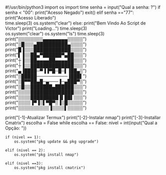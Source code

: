 #!/usr/bin/python3
import os
import time
senha = input("Qual a senha: ?")
if senha < "00":
    print("Acesso Negado")
    exit()
elif senha =="77":
    print("Acesso Liberado")  
    time.sleep(3)
    os.system("clear")
else:
    print("Bem Vindo Ao Script de Victor")
print("Loading...")
time.sleep(3)  
os.system("clear")
os.system("ls")
time.sleep(3)
print("▒▒▒▒▒▒▒▒▄▄▄▄▄▄▄▄▒▒▒▒▒")
print("▒█▒▒▒▄██████████▄▒▒▒▒")
print("█▐▒▒▒████████████▒▒▒▒")
print("▌▐▒▒██▄▀██████▀▄██▒▒▒")
print("┼▐▒▒██▄▄▄▄██▄▄▄▄██▒▒▒")
print("┼▐▒▒██████████████▒▒▒")
print("▄▐████─▀▐▐▀█─█─▌▐██▄▒")
print("▒█████──────────▐███▌")
print("▒█▀▀██▄█─▄───▐─▄███▀▒")
print("▒█▒▒███████▄██████▒▒▒")
print("▒▒▒▒██████████████▒▒▒")
print("▒▒▒▒█████████▐▌██▌▒▒▒")
print("▒▒▒▒▐▀▐▒▌▀█▀▒▐▒█▒▒▒▒▒")
print("▒▒▒▒▒▒▒▒▒▒▐▒▒▒▒▌▒▒▒▒▒")

print("[-1]-Atualizar Termux")
print("[-2]-Instalar nmap")
print("[-3]-Installar Cmatrix")
escolha = False
while escolha == False:
    nivel = int(input("Qual a Opção: "))
    
    if (nivel == 1):
        os.system("pkg update && pkg upgrade")
        
    elif (nivel == 2):
        os.system("pkg install nmap")
    
    elif (nivel ==3):
        os.system("pkg install cmatrix")
        
